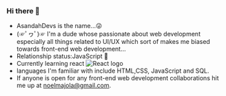 ### Hi there 👋
- AsandahDevs is the name...😜
- (☞ﾟヮﾟ)☞ I'm a dude whose passionate about web development especially all things related to UI/UX which sort of makes me biased towards front-end web development...
- Relationship status:JavaScript 🤕
- Currently learning react ![React logo](https://user-images.githubusercontent.com/89397749/174077934-d240e914-e56c-4c77-bcb6-119c5d9bf052.png) 
- languages I'm familiar with include HTML,CSS, JavaScript and SQL.
- If anyone is open for any front-end web development collaborations hit me up at noelmajola@gmail.com.


<!--
**AsandaTheCurious/AsandaTheCurious** is a ✨ _special_ ✨ repository because its `README.md` (this file) appears on your GitHub profile.


